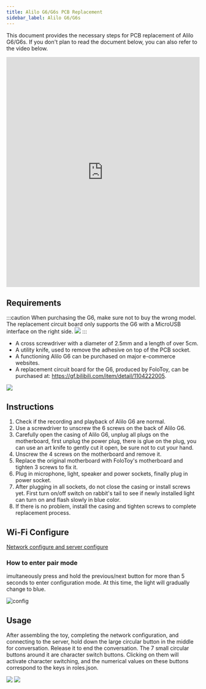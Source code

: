```yaml
---
title: Alilo G6/G6s PCB Replacement
sidebar_label: Alilo G6/G6s
---
```


This document provides the necessary steps for PCB replacement of Alilo G6/G6s. If you don't plan to read the document below, you can also refer to the video below.


<iframe width="100%" height="600" src="https://www.youtube.com/embed/hR7V1izzeZw?si=T3cY8y4Oy2Bxkg0H" title="YouTube video player" frameBorder="0" allow="accelerometer; autoplay; clipboard-write; encrypted-media; gyroscope; picture-in-picture; web-share" allowfullscreen></iframe>


## Requirements

:::caution
When purchasing the G6, make sure not to buy the wrong model. The replacement circuit board only supports the G6 with a MicroUSB interface on the right side.
<img src="https://user-images.githubusercontent.com/1455685/281634732-af6d9f5e-a11d-42d7-9d6f-3a296a4aac42.png" />
:::

- A cross screwdriver with a diameter of 2.5mm and a length of over 5cm.
- A utility knife, used to remove the adhesive on top of the PCB socket.
- A functioning Alilo G6 can be purchased on major e-commerce websites.
- A replacement circuit board for the G6, produced by FoloToy, can be purchased at: https://gf.bilibili.com/item/detail/1104222005.

<img src="https://user-images.githubusercontent.com/1455685/281617149-782ee59a-1c4a-4a80-8516-1a2946c477cc.jpg" />

## Instructions

1. Check if the recording and playback of Alilo G6 are normal.
2. Use a screwdriver to unscrew the 6 screws on the back of Alilo G6.
3. Carefully open the casing of Alilo G6, unplug all plugs on the motherboard, first unplug the power plug, there is glue on the plug, you can use an art knife to gently cut it open, be sure not to cut your hand.
4. Unscrew the 4 screws on the motherboard and remove it.
5. Replace the original motherboard with FoloToy's motherboard and tighten 3 screws to fix it.
6. Plug in microphone, light, speaker and power sockets, finally plug in power socket.
7. After plugging in all sockets, do not close the casing or install screws yet. First turn on/off switch on rabbit's tail to see if newly installed light can turn on and flash slowly in blue color.
8. If there is no problem, install the casing and tighten screws to complete replacement process.


## Wi-Fi Configure

[Network configure and server configure](../manual/wifi-connect.md)


### How to enter pair mode

imultaneously press and hold the previous/next button for more than 5 seconds to enter configuration mode. At this time, the light will gradually change to blue.

   ![config](https://user-images.githubusercontent.com/1455685/281584076-b5234f63-f7b5-4e8e-a710-6eedf19b8997.jpg)


<!-- ## Wi-Fi Configure

1. Turn on the switch at the back of the toy to power it on. The blue flashing light indicates that the toy has entered pairing mode.

2. Simultaneously press and hold the previous/next button for more than 5 seconds to enter configuration mode. At this time, the light will gradually change to blue.

   ![config](https://user-images.githubusercontent.com/1455685/281584076-b5234f63-f7b5-4e8e-a710-6eedf19b8997.jpg)

3. Connect to the hotspot of the toy.

   Open your phone or computer and select "FoloToy-xxxx" WiFi network. Wait a moment, and your phone or computer will automatically open a configuration page where you can set up which WiFi network, server address and port that you want your toy to connect with.

   **Server Address/Port are required, if you have not setup your own server, please refer to [Server Installation](installation/docker.md).**

   :::caution
   If no page pops up, you can also configure it by entering http://192.168.4.1 in your browser.
   :::

   * Enter configuration mode: Simultaneously press and hold both forward and backward buttons on the front panel for 5 seconds; at this time, the earlight will flash blue.
   * Connect FoloToy: Use your phone or computer to search for available WiFi networks; look for one named "FoloToy-xxxx", such as FoloToy-b8a2.
   * Open configuration page: Once connected to FoloToy's WiFi network, it will automatically open a configuration page.
   * Home screen explanation: There are three buttons on the home screen - "Configure WiFi" is used for setting up WiFi connection; "Info" is for viewing hardware information; "Exit" is for exiting the configuration. See the image below.

   ![config](https://github.com/FoloToy/folotoy-tool/assets/1455685/3cf6d0ac-9504-40ec-94c1-54a09a990fd4) -->


## Usage

After assembling the toy, completing the network configuration, and connecting to the server, hold down the large circular button in the middle for conversation. Release it to end the conversation. The 7 small circular buttons around it are character switch buttons. Clicking on them will activate character switching, and the numerical values on these buttons correspond to the keys in roles.json.

<img src="https://user-images.githubusercontent.com/1455685/278226434-d732ea4b-f4de-4f91-920b-f5bcc17e779f.png" />
<img src="https://user-images.githubusercontent.com/1455685/272765538-a9bcdf56-300a-4bae-a10f-ce7554a072fe.png" />